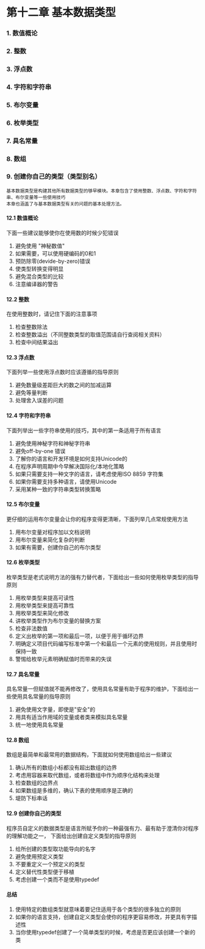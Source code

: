 # 第十二章 基本数据类型

### 1. 数值概论
### 2. 整数
### 3. 浮点数
### 4. 字符和字符串
### 5. 布尔变量
### 6. 枚举类型
### 7. 具名常量
### 8. 数组
### 9. 创建你自己的类型（类型别名）

```text
基本数据类型是构建其他所有数据类型的够早模块。本章包含了使用整数、浮点数、字符和字符串、布尔变量等一些使用技巧
本章也涵盖了与基本数据类型有关的问题的基本处理方法。
```

#### 12.1 数值概论
下面一些建议能够使你在使用数的时候少犯错误
1. 避免使用 "神秘数值"
2. 如果需要，可以使用硬编码的0和1
3. 预防除零(devide-by-zero)错误
4. 使类型转换变得明显
5. 避免混合类型的比较
6. 注意编译器的警告

#### 12.2 整数
在使用整数时，请记住下面的注意事项
1. 检查整数除法
2. 检查整数溢出（不同整数类型的取值范围请自行查阅相关资料）
3. 检查中间结果溢出

#### 12.3 浮点数
下面列举一些使用浮点数时应该遵循的指导原则
1. 避免数量级差距巨大的数之间的加减运算
2. 避免等量判断
3. 处理舍入误差的问题

#### 12.4 字符和字符串
下面列举出一些字符串使用的技巧，其中的第一条适用于所有语言
1. 避免使用神秘字符和神秘字符串
2. 避免off-by-one 错误
3. 了解你的语言和开发环境是如何支持Unicode的
4. 在程序声明周期中今早解决国际化/本地化策略
5. 如果只需要支持一种文字的语言，请考虑使用ISO 8859 字符集
6. 如果你需要支持多种语言，请使用Unicode
7. 采用某种一致的字符串类型转换策略

#### 12.5 布尔变量
更仔细的运用布尔变量会让你的程序变得更清晰，下面列举几点常规使用方法
1. 用布尔变量对程序加以文档说明
2. 用布尔变量来简化复杂的判断
3. 如果有需要，创建你自己的布尔类型

#### 12.6 枚举类型
枚举类型是老式说明方法的强有力替代者，下面给出一些如何使用枚举类型的指导原则
1. 用枚举类型来提高可读性
2. 用枚举类型来提高可靠性
3. 用枚举类型来简化修改
4. 讲枚举类型作为布尔变量的替换方案
5. 检查非法数值
6. 定义出枚举的第一项和最后一项，以便于用于循环边界
7. 明确定义项目代码编写标准中第一个和最后一个元素的使用规则，并且使用时保持一致
8. 警惕给枚举元素明确赋值时而带来的失误

#### 12.7 具名常量
具名常量一但赋值就不能再修改了，使用具名常量有助于程序的维护，下面给出一些使用具名常量的指导原则
1. 避免使用文字量，即使是"安全"的
2. 用具有适当作用域的变量或者类来模拟具名常量
3. 统一地使用具名常量

#### 12.8 数组
数组是最简单和最常用的数据结构，下面就如何使用数组给出一些建议
1. 确认所有的数组小标都没有超出数组的边界
2. 考虑用容器来取代数组，或者将数组中作为顺序化结构来处理
3. 检查数组的边界点
4. 如果数组是多维的，确认下表的使用顺序是正确的
5. 堤防下标串话

#### 12.9 创建你自己的类型
程序员自定义的数据类型是语言所赋予你的一种最强有力、最有助于澄清你对程序的理解功能之一，
下面给出创建自定义类型的指导原则
1. 给所创建的类型取功能导向的名字
2. 避免使用预定义类型
3. 不要重定义一个预定义的类型
4. 定义替代性类型便于移植
5. 考虑创建一个类而不是使用typedef

#### 总结
1. 使用特定的数组类型就意味着要记住适用于各个类型的很多独立的原则
2. 如果你的语言支持，创建自定义类型会使你的程序更容易修改，并更具有字描述性
3. 当你使用typedef创建了一个简单类型的时候，考虑是否更应该创建一个新的类